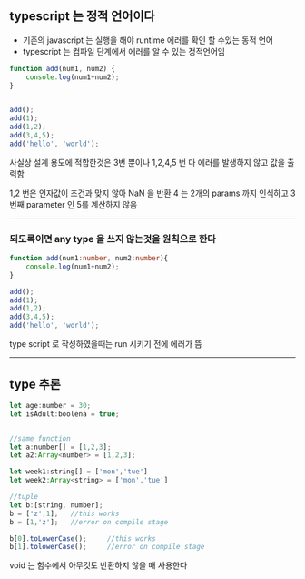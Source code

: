 ## typescript 는 정적 언어이다

- 기존의 javascript 는 실행을 해야 runtime 에러를 확인 할 수있는 동적 언어
- typescript 는 컴파일 단계에서 에러를 알 수 있는 정적언어임



```javascript
function add(num1, num2) {
    console.log(num1+num2);
}


add();
add(1);
add(1,2);
add(3,4,5);
add('hello', 'world');

```

사실상 설계 용도에 적합한것은  3번 뿐이나 1,2,4,5 번 다 에러를 발생하지 않고 값을 출력함

1,2 번은 인자값이 조건과 맞지 않아 NaN 을 반환
4 는 2개의 params 까지 인식하고 3번째 parameter 인 5를 계산하지 않음


---

### 되도록이면 any type 을 쓰지 않는것을 원칙으로 한다

```typescript
function add(num1:number, num2:number){
    console.log(num1+num2);
}

add();
add(1);
add(1,2);
add(3,4,5);
add('hello', 'world');
```

type script 로 작성하였을때는 run 시키기 전에 에러가 뜸

---

## type 추론
```javascript
let age:number = 30;
let isAdult:boolena = true;


//same function
let a:number[] = [1,2,3];
let a2:Array<number> = [1,2,3];

let week1:string[] = ['mon','tue']
let week2:Array<string> = ['mon','tue']

//tuple
let b:[string, number];
b = ['z',1];   //this works
b = [1,'z'];   //error on compile stage

b[0].toLowerCase();     //this works
b[1].tolowerCase();     //error on compile stage

```

void 는 함수에서 아무것도 반환하지 않을 때 사용한다



